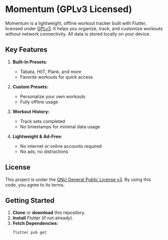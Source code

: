 # Momentum (GPLv3 Licensed)

Momentum is a lightweight, offline workout tracker built with Flutter, licensed under [GPLv3](./LICENSE). It helps you organize, track, and customize workouts without network connectivity. All data is stored locally on your device.

## Key Features

1. **Built-In Presets:**  
   - Tabata, HIIT, Plank, and more  
   - Favorite workouts for quick access

2. **Custom Presets:**  
   - Personalize your own workouts  
   - Fully offline usage

3. **Workout History:**  
   - Track sets completed  
   - No timestamps for minimal data usage

4. **Lightweight & Ad-Free:**  
   - No internet or online accounts required  
   - No ads, no distractions

## License

This project is under the [GNU General Public License v3](LICENSE). By using this code, you agree to its terms.

## Getting Started

1. **Clone** or **download** this repository.
2. **Install** Flutter (if not already).
3. **Fetch Dependencies:**
   ```bash
   flutter pub get
